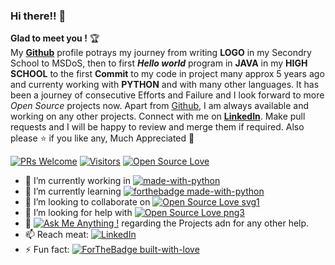 ### Hi there!! 👋
**Glad to meet you !** :trophy: <br>
My [**Github**](https://github.com/Aditya-Kashyap) profile potrays my journey from writing **LOGO** in my Secondry School to MSDoS, then to first ***Hello world*** program in **JAVA** in my **HIGH SCHOOL** to the first **Commit** to my code in project many approx 5 years ago and currenty working with **PYTHON** and with many other languages. It has been a journey of consecutive Efforts and Failure and I look forward to more *Open Source* projects now. Apart from [Github](https://github.com/Aditya-Kashyap), I am always available and working on any other projects. Connect with me on [**LinkedIn**](https://www.linkedin.com/in/aditya-kashyap/). Make pull requests and I will be happy to review and merge them if required. Also please :star: if you like any, Much Appreciated :hugs: 

[![PRs Welcome](https://img.shields.io/badge/PRs-welcome-brightgreen.svg?style=flat&logo=github)](https://github.com/Aditya-Kashyap/) [![Visitors](https://visitor-badge.glitch.me/badge?page_id=vinitshahdeo.visitor-badge)](https://github.com/Aditya-Kashyap) [![Open Source Love](https://badges.frapsoft.com/os/v2/open-source.svg?v=103)](https://github.com/Aditya-Kashyap)

- 🔭 I’m currently working in [![made-with-python](https://img.shields.io/badge/Made%20with-Python-1f425f.svg)](https://www.python.org/)
- 🌱 I’m currently learning [![forthebadge made-with-python](http://ForTheBadge.com/images/badges/made-with-python.svg)](https://www.python.org/)
- 👯 I’m looking to collaborate on [![Open Source Love svg1](https://badges.frapsoft.com/os/v1/open-source.svg?v=103)](https://github.com/ellerbrock/open-source-badges/)
- 🤔 I’m looking for help with [![Open Source Love png3](https://badges.frapsoft.com/os/v3/open-source.png?v=103)](https://github.com/ellerbrock/open-source-badges/)
- 💬 [![Ask Me Anything !](https://img.shields.io/badge/Ask%20me-anything-1abc9c.svg)](https://GitHub.com/Naereen/ama) regarding the Projects adn for any other help.
- 📫 Reach meat: [![LinkedIn](https://img.shields.io/static/v1.svg?label=Connect&message=@Aditya&color=grey&logo=linkedin&labelColor=blue&style=social)](https://www.linkedin.com/in/aditya-kashyap/)
- ⚡ Fun fact: [![ForTheBadge built-with-love](http://ForTheBadge.com/images/badges/built-with-love.svg)](https://GitHub.com/Naereen/)
